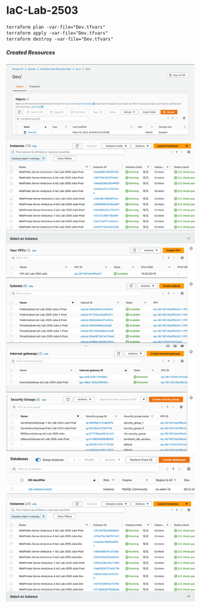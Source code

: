 # IaC-Lab-2503

```
terraform plan -var-file="Dev.tfvars"
terraform apply -var-file="Dev.tfvars"
terraform destroy -var-file="Dev.tfvars"
```

##### Created Resources
![](images/Screenshot%202023-03-25%20at%2022-57-49%20terraform-state-files-julia-mack%20-%20S3%20bucket.png)
![](images/Screenshot%202023-03-25%20at%2022-00-40%20Instances%20EC2%20Management%20Console.png)
![](images/Screenshot%202023-03-25%20at%2022-01-21%20Your%20VPCs%20VPC%20Management%20Console.png)
![](images/Screenshot%202023-03-25%20at%2022-01-41%20VPC%20Management%20Console.png)
![](images/Screenshot%202023-03-25%20at%2022-02-10%20VPC%20Management%20Console.png)
![](images/Screenshot%202023-03-25%20at%2022-02-52%20VPC%20Management%20Console.png)
![](images/Screenshot%202023-03-25%20at%2022-26-50%20RDS%20Management%20Console.png)
![](images/Screenshot%202023-03-25%20at%2022-47-22%20Instances%20EC2%20Management%20Console.png)
